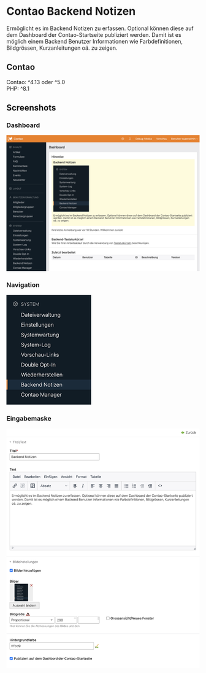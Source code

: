# Contao Backend Notizen

Ermöglicht es im Backend Notizen zu erfassen. Optional können diese auf dem Dashboard der Contao-Startseite publiziert werden. Damit ist es möglich einem Backend Benutzer Informationen wie Farbdefinitionen, Bildgrössen, Kurzanleitungen oä. zu zeigen.


## Contao
Contao: ^4.13 oder ^5.0<br>
PHP:  ^8.1<br>


## Screenshots

### Dashboard
![Alt text](docs/dashboard.png?raw=true "Dashboard")

### Navigation
![Alt text](docs/notes-navigation.png?raw=true "Navigation backend notes")

### Eingabemaske
![Alt text](docs/notes-erfassen.png?raw=true "Backend notes edit")

